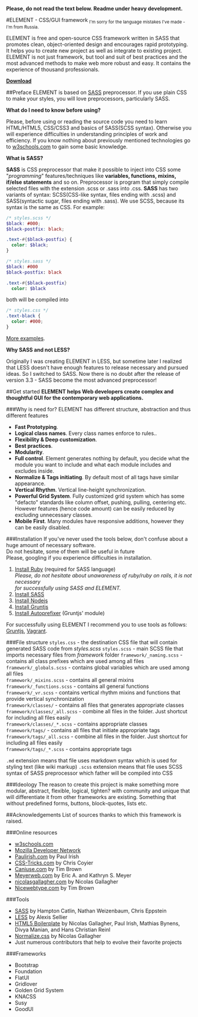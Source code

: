 **Please, do not read the text below. Readme under heavy development.**

#ELEMENT - CSS/GUI framework
<sub>I'm sorry for the language mistakes I've made - I'm from Russia.</sub>

ELEMENT is free and open-source CSS framework written in SASS that promotes clean, object-oriented design and encourages rapid prototyping. It helps you to create new project as well as integrate to existing project. ELEMENT is not just framework, but tool and suit of best practices and the most advanced methods to make web more robust and easy. It contains the experience of thousand professionals.

**[Download](https://github.com/kalopsia/element/archive/master.zip)**


##Preface
ELEMENT is based on [SASS](http://sass-lang.com/guide) preprocessor. If you use plain CSS to make your styles, you will love preprocessors, particularly SASS.

**What do I need to know before using?**

Please, before using or reading the source code you need to learn HTML/HTML5, CSS/CSS3 and basics of SASS(SCSS syntax).
Otherwise you will experience difficulties in understanding principles of work and efficiency. If you know nothing about previously mentioned technologies go to [w3schools.com](http://w3schools.com) to gain some basic knowledge.

**What is SASS?**

**SASS** is CSS preprocessor that make it possible to inject into CSS some "*programming*" features/techniques like  **variables, functions, mixins, if/else statements** and so on. Preprocessor is program that simply compile selected files with the extension .scss or .sass into .css. **SASS** has two variants of syntax: SCSS(CSS-like syntax, files ending with .scss) and SASS(syntactic sugar, files ending with .sass). We use SCSS, because its syntax is the same as CSS. For example:
```SCSS
/* styles.scss */
$black: #000;
$black-postfix: black;

.text-#{$black-postfix} {
  color: $black;
}
```
```SASS
/* styles.sass */
$black: #000
$black-postfix: black

.text-#{$black-postfix}
  color: $black

``` 
both will be compiled into
```CSS
/* styles.css */
.text-black {
  color: #000;
}
```
[More examples](http://sass-lang.com/guide).

**Why SASS and not LESS?**

Originally I was creating ELEMENT in LESS, but sometime later I realized that LESS doesn't have enough features to release necessary and pursued ideas. So I switched to SASS. Now there is no doubt after the release of version 3.3 - SASS become the most advanced preprocessor! 


##Get started
**ELEMENT helps Web developers create complex and thoughtful GUI for the contemporary web applications.**

###Why is need for?
ELEMENT has different structure, abstraction and thus different features

* **Fast Prototyping**.
* **Logical class names**. Every class names enforce to rules..
* **Flexibility & Deep customization**.
* **Best practices**.
* **Modularity**.
* **Full control**. Element generates nothing by default, you decide what the module you want to include and what each module includes and excludes inside.
* **Normalize & Tags initiating**. By default most of all tags have similar appearance. 
* **Vertical Rhythm**. Vertical line-height synchronization.
* **Powerful Grid System**. Fully customized grid system which has some "defacto" standards like column offset, pushing, pulling, centering etc. However features (hence code amount) can be easily reduced by excluding unnecessary classes. 
* **Mobile First**. Many modules have responsive additions, however they can be easily disabled.

###Installation
If you've never used the tools below, don't confuse about a huge amount of necessary software.<br/>
Do not hesitate, some of them will be useful in future<br/>
Please, googling if you experience difficulties in installation.
 
1. [Install Ruby](https://www.ruby-lang.org/en/installation/) (required for SASS language)<br/>
*Please, do not hesitate about unawareness of ruby/ruby on rails, it is not necessary*<br/> *for successfully using SASS and ELEMENT.*
2. [Install SASS](http://sass-lang.com/install)
3. [Install Nodejs](http://nodejs.org/download/)
2. [Install Gruntjs](http://gruntjs.com/getting-started)
3. [Install Autoprefixer](https://github.com/nDmitry/grunt-autoprefixer) (Gruntjs' module)

For successfully using ELEMENT I recommend you to use tools as follows: [Gruntjs](gruntjs.com), [Vagrant](vagrantup.com).


###File structure
``styles.css`` - the destination CSS file that will contain generated SASS code from *styles.scss*
``styles.scss`` - main SCSS file that imports necessary files from *framework* folder
``framework/_naming.scss`` - contains all class prefixes which are used among all files<br/>
``framework/_globals.scss`` - contains global variables which are used among all files<br/>
``framework/_mixins.scss`` - contains all general mixins<br/>
``framework/_functions.scss`` - contains all general functions<br/>
``framework/_vr.scss`` - contains vertical rhythm mixins and functions that provide vertical synchronization<br/>
``framework/classes/`` - contains all files that generates appropriate classes<br/>
``framework/classes/_all.scss`` - combine all files in the folder. Just shortcut for including all files easily<br/>
``framework/classes/_*.scss`` - contains appropriate classes<br/>
``framework/tags/`` - contains all files that initiate appropriate tags<br/>
``framework/tags/_all.scss`` - combine all files in the folder. Just shortcut for including all files easily<br/>
``framework/tags/_*.scss`` - contains appropriate tags<br/>

``.md`` extension means that file uses markdown syntax which is used for styling text (like wiki markup)
``.scss`` extension means that file uses SCSS syntax of SASS preprocessor which father will be compiled into CSS


###Ideology
The reason to create this project is make something more modular, abstract, flexible, logical, tighten? with community and unique that will differentiate it from other frameworks are existing. Something that without predefined forms, buttons, block-quotes, lists etc.


##Acknowledgements
List of sources thanks to which this framework is raised.

###Online resources
- [w3schools.com](http://w3schools.com/)
- [Mozilla Developer Network](https://developer.mozilla.org/en-US/docs/Web)
- [Paulirish.com](http://paulirish.com/) by Paul Irish
- [CSS-Tricks.com](css-tricks.com) by Chris Coyier
- [Caniuse.com](caniuse.com) by Tim Brown
- [Meyerweb.com](http://meyerweb.com/) by Eric A. and Kathryn S. Meyer
- [nicolasgallagher.com](http://nicolasgallagher.com/) by Nicolas Gallagher
- [Nicewebtype.com](http://nicewebtype.com/) by Tim Brown

###Tools
- [SASS](http://sass-lang.com/) by Hampton Catlin, Nathan Weizenbaum, Chris Eppstein
- [LESS](http://lesscss.org/) by Alexis Sellier
- [HTML5 Boilerplate](http://html5boilerplate.com/) by Nicolas Gallagher, Paul Irish, Mathias Bynens, Divya Manian, and Hans Christian Reinl
- [Normalize.css](http://necolas.github.io/normalize.css/) by Nicolas Gallagher 
- Just numerous contributors that help to evolve their favorite projects

###Frameworks
- Bootstrap
- Foundation
- FlatUI
- Gridlover
- Golden Grid System
- KNACSS
- Susy
- GoodUI
